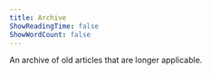 ```yaml
---
title: Archive
ShowReadingTime: false
ShowWordCount: false
---
```


An archive of old articles that are longer applicable.
